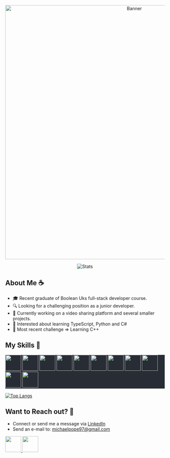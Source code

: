 <!-- Banner -->
<p align="center">
  <img width=800 align="center" src="https://cdn.discordapp.com/attachments/142745451207065600/1111229641722707988/GitHubBanner.png" alt="Banner" />
</p>
<p align="center">
  <img align="center" src="https://github-readme-stats.vercel.app/api?username=MaybeFreak&count_private=true&hide=issues&show_icons=true&theme=onedark" alt="Stats" />
</p>

## About Me ☕

- 🎓 Recent graduate of Boolean Uks full-stack developer course.
- 🔍 Looking for a challenging position as a junior developer.
- 🔨 Currently working on a video sharing platform and several smaller projects.
- 🌱 Interested about learning TypeScript, Python and C#
- 🧠 Most recent challenge => Learning C++ 

## My Skills 🧰

<p style="background-color: #282c34">
  <img height=50 src="https://cdn.jsdelivr.net/gh/devicons/devicon/icons/javascript/javascript-plain.svg" />
  <img height=50 src="https://cdn.jsdelivr.net/gh/devicons/devicon/icons/html5/html5-plain.svg" />
  <img height=50 src="https://cdn.jsdelivr.net/gh/devicons/devicon/icons/css3/css3-plain.svg" />
  <img height=50 src="https://cdn.jsdelivr.net/gh/devicons/devicon/icons/react/react-original.svg" /> 
  <img height=50 src="https://cdn.jsdelivr.net/gh/devicons/devicon/icons/nodejs/nodejs-plain.svg" />
  <img height=50 src="https://cdn.jsdelivr.net/gh/devicons/devicon/icons/firebase/firebase-plain.svg" />
  <img height=50 src="https://cdn.jsdelivr.net/gh/devicons/devicon/icons/postgresql/postgresql-plain.svg" />
  <img height=50 src="https://cdn.jsdelivr.net/gh/devicons/devicon/icons/jasmine/jasmine-plain.svg" />
  <img height=50 src="https://cdn.jsdelivr.net/gh/devicons/devicon/icons/npm/npm-original-wordmark.svg" />
  <img height=50 src="https://cdn.jsdelivr.net/gh/devicons/devicon/icons/blender/blender-original.svg" />
  <img height=50 src="https://cdn.jsdelivr.net/gh/devicons/devicon/icons/threejs/threejs-original.svg" />
</p>
          
[![Top Langs](https://github-readme-stats.vercel.app/api/top-langs/?username=MaybeFreak&layout=compact&theme=onedark)](https://github.com/anuraghazra/github-readme-stats)

## Want to Reach out? 💬

- Connect or send me a message via <a target="_blank" href="https://www.linkedin.com/in/michael-pope-48b54026a/">LinkedIn</a>
- Send an e-mail to: <a href="mailto: michaelpope97@gmail.com" >michaelpope97@gmail.com</a>


<p>
  <a target="_blank" href="https://www.linkedin.com/in/michael-pope-48b54026a/">
    <img height=50 src="https://cdn.jsdelivr.net/gh/devicons/devicon/icons/linkedin/linkedin-original.svg" />
  </a>
  <a href="mailto: michaelpope97@gmail.com">
    <img height=50 src="https://upload.wikimedia.org/wikipedia/commons/7/7e/Gmail_icon_%282020%29.svg" />
  </a>
</p>
